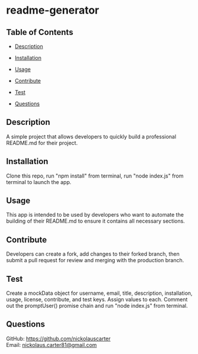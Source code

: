 
  # readme-generator

  ## Table of Contents
  - [Description](#description)
  - [Installation](#installation)
  - [Usage](#usage)
  
  - [Contribute](#contribute)
  - [Test](#test)
  - [Questions](#questions)

  ## Description
  A simple project that allows developers to quickly build a professional README.md for their project.

  ## Installation
  Clone this repo, run "npm install" from terminal, run "node index.js" from terminal to launch the app.

  ## Usage
  This app is intended to be used by developers who want to automate the building of their README.md to ensure it contains all necessary sections.

  
  
  

  ## Contribute
  Developers can create a fork, add changes to their forked branch, then submit a pull request for review and merging with the production branch.

  ## Test
  Create a mockData object for username, email, title, description, installation, usage, license, contribute, and test keys. Assign values to each. Comment out the promptUser() promise chain and run "node index.js" from terminal.

  ## Questions
  GitHub: <https://github.com/nickolauscarter><br>
  Email: <nickolaus.carter81@gmail.com>
  